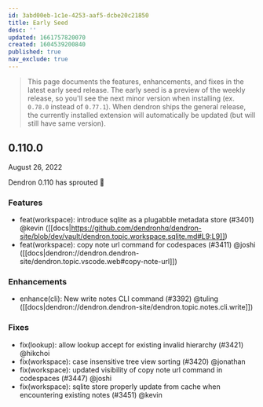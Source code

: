 ```yaml
---
id: 3abd00eb-1c1e-4253-aaf5-dcbe20c21850
title: Early Seed
desc: ''
updated: 1661757820070
created: 1604539200840
published: true
nav_exclude: true
---
```


> This page documents the features, enhancements, and fixes in the latest early seed release. The early seed is a preview of the weekly release, so you'll see the next minor version when installing (ex. `0.78.0` instead of `0.77.1`). When dendron ships the general release, the currently installed extension will automatically be updated (but will still have same version).

## 0.110.0
August 26, 2022

Dendron 0.110 has sprouted 🌱

### Features
- feat(workspace): introduce sqlite as a plugabble metadata store (#3401) @kevin ([[docs|https://github.com/dendronhq/dendron-site/blob/dev/vault/dendron.topic.workspace.sqlite.md#L9:L9]])
- feat(workspace): copy note url command for codespaces (#3411) @joshi ([[docs|dendron://dendron.dendron-site/dendron.topic.vscode.web#copy-note-url]])

### Enhancements
- enhance(cli): New write notes CLI command (#3392) @tuling ([[docs|dendron://dendron.dendron-site/dendron.topic.notes.cli.write]])

### Fixes
- fix(lookup): allow lookup accept for existing invalid hierarchy (#3421) @hikchoi
- fix(workspace): case insensitive tree view sorting (#3420) @jonathan
- fix(workspace): updated visibility of copy note url command in codespaces (#3447) @joshi
- fix(workspace): sqlite store properly update from cache when encountering existing notes (#3451) @kevin

